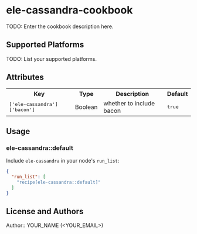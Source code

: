 # ele-cassandra-cookbook

TODO: Enter the cookbook description here.

## Supported Platforms

TODO: List your supported platforms.

## Attributes

<table>
  <tr>
    <th>Key</th>
    <th>Type</th>
    <th>Description</th>
    <th>Default</th>
  </tr>
  <tr>
    <td><tt>['ele-cassandra']['bacon']</tt></td>
    <td>Boolean</td>
    <td>whether to include bacon</td>
    <td><tt>true</tt></td>
  </tr>
</table>

## Usage

### ele-cassandra::default

Include `ele-cassandra` in your node's `run_list`:

```json
{
  "run_list": [
    "recipe[ele-cassandra::default]"
  ]
}
```

## License and Authors

Author:: YOUR_NAME (<YOUR_EMAIL>)
